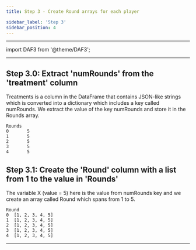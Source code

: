 ```yaml
---
title: Step 3 - Create Round arrays for each player

sidebar_label: 'Step 3'
sidebar_position: 4
---
```

---

import DAF3 from '@theme/DAF3';

<DAF3 />

---

## Step 3.0: Extract 'numRounds' from the 'treatment' column

Treatments is a column in the DataFrame that contains JSON-like strings which is converted into a dictionary which includes a key called numRounds. We extract the value of the key numRounds and store it in the Rounds array.

```
Rounds
0       5
1       5
2       5
3       5
4       5
```

## Step 3.1: Create the 'Round' column with a list from 1 to the value in 'Rounds'

The variable X (value = 5) here is the value from numRounds key and we create an array called Round which spans from 1 to 5.

```
Round
0  [1, 2, 3, 4, 5]
1  [1, 2, 3, 4, 5]
2  [1, 2, 3, 4, 5]
3  [1, 2, 3, 4, 5]
4  [1, 2, 3, 4, 5]
```

---